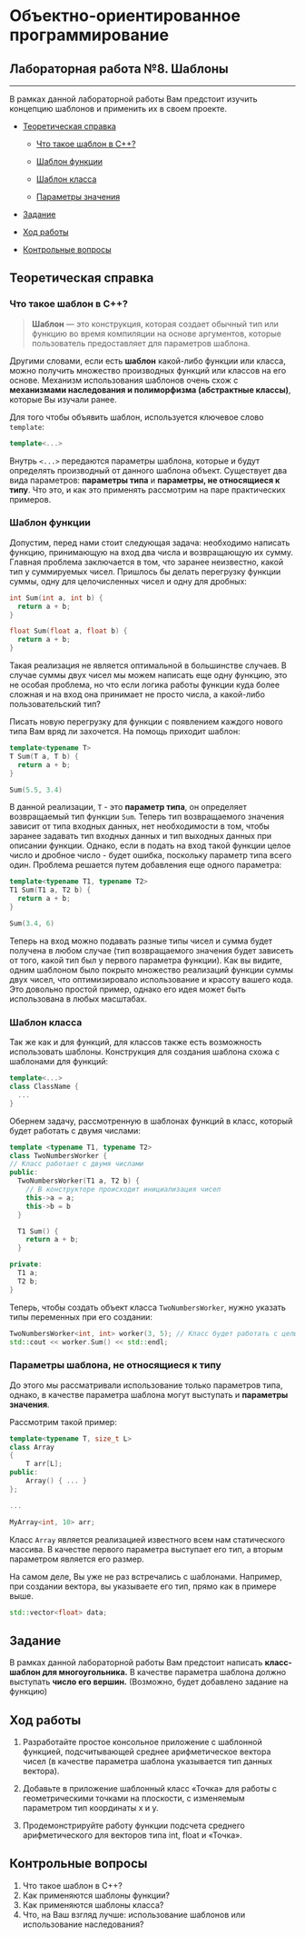 # Объектно-ориентированное программирование

## Лабораторная работа №8. Шаблоны

---

В рамках данной лабораторной работы Вам предстоит изучить концепцию шаблонов и применить их в своем проекте.

* [Теоретическая справка](#theory)

    * [Что такое шаблон в С++?](#what_template_in_cpp_is)
    
    * [Шаблон функции](#function_template)

    * [Шаблон класса](#class_template)

    * [Параметры значения](#non_type_parameters)


* [Задание](#task)

* [Ход работы](#how_to)

* [Контрольные вопросы](#questions)

## Теоретическая справка <a name = "theory"></a>

### Что такое шаблон в С++? <a name = "what_template_in_cpp_is"></a>

> **Шаблон** — это конструкция, которая создает обычный тип или функцию во время компиляции на основе аргументов, которые пользователь предоставляет для параметров шаблона. 

Другими словами, если есть **шаблон** какой-либо функции или класса, можно получить множество производных функций или классов на его основе. Механизм использования шаблонов очень схож с **механизмами наследования и полиморфизма (абстрактные классы)**, которые Вы изучали ранее.

Для того чтобы объявить шаблон, используется ключевое слово `template`:

```cpp
template<...>
```
Внутрь `<...>` передаются параметры шаблона, которые и будут определять производный от данного шаблона объект. Существует два вида параметров: **параметры типа** и **параметры, не относящиеся к типу**. Что это, и как это применять рассмотрим на паре практических примеров.


### Шаблон функции <a name = "function_template"></a>

Допустим, перед нами стоит следующая задача: необходимо написать функцию, принимающую на вход два числа и возвращающую их сумму. Главная проблема заключается в том, что заранее неизвестно, какой тип у суммируемых чисел.
Пришлось бы делать перегрузку функции суммы, одну для целочисленных чисел и одну для дробных:

```cpp
int Sum(int a, int b) {
  return a + b;
}

float Sum(float a, float b) {
  return a + b;
}
```
Такая реализация не является оптимальной в большинстве случаев. В случае суммы двух чисел мы можем написать еще одну функцию, это не особая проблема, но что если логика работы функции куда более сложная и на вход она принимает не просто числа, а какой-либо пользовательский тип?

Писать новую перегрузку для функции с появлением каждого нового типа Вам вряд ли захочется. На помощь приходит шаблон:
```cpp
template<typename T>
T Sum(T a, T b) {
  return a + b;
}

Sum(5.5, 3.4)
```
В данной реализации, `T` - это **параметр типа**, он определяет возвращаемый тип функции `Sum`.
Теперь тип возвращаемого значения зависит от типа входных данных, нет необходимости в том, чтобы заранее задавать тип входных данных и тип выходных данных при описании функции. Однако, если в подать на вход такой функции целое число и дробное число - будет ошибка, поскольку параметр типа всего один. Проблема решается путем добавления еще одного параметра:

```cpp
template<typename T1, typename T2>
T1 Sum(T1 a, T2 b) {
  return a + b;
}

Sum(3.4, 6)
```
Теперь на вход можно подавать разные типы чисел и сумма будет получена в любом случае (тип возвращаемого значения будет зависеть от того, какой тип был у первого параметра функции). Как вы видите, одним шаблоном было покрыто множество реализаций функции суммы двух чисел, что оптимизировало использование и красоту вашего кода. Это довольно простой пример, однако его идея может быть использована в любых масштабах.

### Шаблон класса <a name = "class_template"></a>

Так же как и для функций, для классов также есть возможность использовать шаблоны. Конструкция для создания шаблона схожа с шаблонами для функций:

```cpp
template<...>
class ClassName {
  ...
}
```
Обернем задачу, рассмотренную в шаблонах функций в класс, который будет работать с двумя числами:

```cpp
template <typename T1, typename T2>
class TwoNumbersWorker {
// Класс работает с двумя числами  
public:
  TwoNumbersWorker(T1 a, T2 b) {
    // В конструкторе происходит инициализация чисел
    this->a = a;
    this->b = b 
  }

  T1 Sum() {
    return a + b;
  }   

private:
  T1 a;
  T2 b;
} 
```
Теперь, чтобы создать объект класса `TwoNumbersWorker`, нужно указать типы переменных при его создании:

```cpp
TwoNumbersWorker<int, int> worker(3, 5); // Класс будет работать с целыми числами
std::cout << worker.Sum() << std::endl;
```

### Параметры шаблона, не относящиеся к типу <a name = "non_type_parameters"></a>

До этого мы рассматривали использование только параметров типа, однако, в качестве параметра шаблона могут выступать и **параметры значения**.

Рассмотрим такой пример:

```cpp
template<typename T, size_t L>
class Array
{
    T arr[L];
public:
    Array() { ... }
};

...

MyArray<int, 10> arr;
```

Класс `Array` является реализацией известного всем нам статического массива. В качестве первого параметра выступает его тип, а вторым параметром является его размер.

На самом деле, Вы уже не раз встречались с шаблонами. Например, при создании вектора, вы указываете его тип, прямо как в примере выше.

```cpp
std::vector<float> data;
```


## Задание <a name = "task"></a>

В рамках данной лабораторной работы Вам предстоит написать **класс-шаблон для многоугольника.** В качестве параметра шаблона должно выступать **число его вершин.** (Возможно, будет добавлено задание на функцию)

## Ход работы <a name = "how_to"></a>

1. Разработайте простое консольное приложение с шаблонной функцией, подсчитывающей среднее арифметическое вектора чисел
   (в качестве параметра шаблона указывается тип данных вектора).

2. Добавьте в приложение шаблонный класс «Точка» для работы с геометрическими точками на плоскости, с изменяемым параметром тип координаты x и y.

3. Продемонстрируйте работу функции подсчета среднего арифметического для векторов типа int, float и «Точка».


## Контрольные вопросы <a name = "questions"></a>

1. Что такое шаблон в С++?
2. Как применяются шаблоны функции?
3. Как применяются шаблоны класса?
4. Что, на Ваш взгляд лучше: использование шаблонов или использование наследования?
